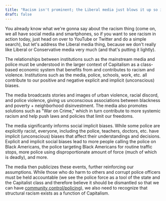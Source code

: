```yaml
---
title: "Racism isn't prominent; the Liberal media just blows it up so it seems that way to push their anti-cop agenda."
draft: false
---
```


You already know what we're gonna say about the racism thing (come on, we all have social media and smartphones, so if you want to see racism in action today, just head on over to YouTube or Twitter and do a simple search), but let's address the Liberal media thing, because we don't really like Liberal or Conservative media very much (and that's putting it lightly).  
  
The relationships between institutions such as the mainstream media and police must be understood in the larger context of Capitalism as a class-based economic system that benefits from and contributes to racism and violence. Institutions such as the media, police, schools, work, etc. all contribute to our positive and negative explicit and implicit (unconscious) biases.  
  
The media broadcasts stories and images of urban violence, racial discord, and police violence, giving us unconscious associations between blackness and poverty + neighborhood disinvestment. The media also promotes solutions such as "War on Crime," which in turn contribute to more systemic racism and help push laws and policies that limit our freedoms.  
  
The media significantly informs social implicit biases. While some police are explicitly racist, everyone, including the police, teachers, doctors, etc. have implicit (unconscious) biases that affect their understandings and decisions. Explicit and implicit social biases lead to more people calling the police on Black Americans, the police targeting Black Americans for routine traffic stops, more police using disproportionate amount of force (much of which is deadly), and more.  
  
The media then publicizes these events, further reinforcing our assumptions. While those who do harm to others and corrupt police officers must be held accountable (we see the police force as a tool of the state and the Capitalist class and therefore believe it should be dismantled so that we can have [community control/policing](https://komun-academy.com/2018/08/08/hpc-the-future-of-community-justice-peace-and-security/)), we also need to recognize that structural racism exists as a function of Capitalism.

